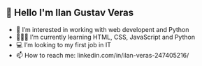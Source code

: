 ## 👋  Hello I'm Ilan Gustav Veras

- 👀 I’m interested in working with web developent and Python
- 👨🏻‍🎓 I’m currently learning HTML, CSS, JavaScript and Python 
- 💻 I’m looking to my first job in IT
- 📫 How to reach me: linkedin.com/in/ilan-veras-247405216/

<!---
print('Hello employers, i'm here looking for you, now i'm just a begginer but soon i hope to become a colaborator in yor business')
--->
